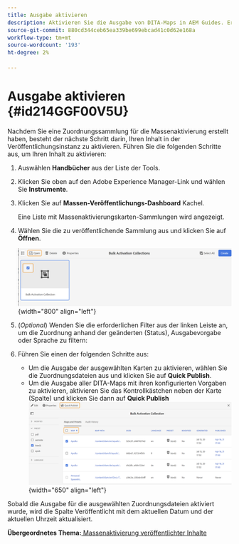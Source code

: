 ```yaml
---
title: Ausgabe aktivieren
description: Aktivieren Sie die Ausgabe von DITA-Maps in AEM Guides. Erfahren Sie, wie Sie Ihren Inhalt in der Veröffentlichungsinstanz aktivieren.
source-git-commit: 880cd344ceb65ea339be699ebcad41c0d62e168a
workflow-type: tm+mt
source-wordcount: '193'
ht-degree: 2%

---
```


# Ausgabe aktivieren {#id214GGF00V5U}

Nachdem Sie eine Zuordnungssammlung für die Massenaktivierung erstellt haben, besteht der nächste Schritt darin, Ihren Inhalt in der Veröffentlichungsinstanz zu aktivieren. Führen Sie die folgenden Schritte aus, um Ihren Inhalt zu aktivieren:

1. Auswählen **Handbücher** aus der Liste der Tools.

1. Klicken Sie oben auf den Adobe Experience Manager-Link und wählen Sie **Instrumente**.

1. Klicken Sie auf **Massen-Veröffentlichungs-Dashboard** Kachel.

   Eine Liste mit Massenaktivierungskarten-Sammlungen wird angezeigt.

1. Wählen Sie die zu veröffentlichende Sammlung aus und klicken Sie auf **Öffnen**.

   ![](images/bulk-activation-collection-open.png){width="800" align="left"}

1. \(*Optional*\) Wenden Sie die erforderlichen Filter aus der linken Leiste an, um die Zuordnung anhand der geänderten \(Status\), Ausgabevorgabe oder Sprache zu filtern:
1. Führen Sie einen der folgenden Schritte aus:

   - Um die Ausgabe der ausgewählten Karten zu aktivieren, wählen Sie die Zuordnungsdateien aus und klicken Sie auf **Quick Publish**.
   - Um die Ausgabe aller DITA-Maps mit ihren konfigurierten Vorgaben zu aktivieren, aktivieren Sie das Kontrollkästchen neben der Karte \(Spalte\) und klicken Sie dann auf **Quick Publish**
     ![](images/bulk-activation-collection-quick-publish.png){width="650" align="left"}


Sobald die Ausgabe für die ausgewählten Zuordnungsdateien aktiviert wurde, wird die Spalte Veröffentlicht mit dem aktuellen Datum und der aktuellen Uhrzeit aktualisiert.

**Übergeordnetes Thema:**[ Massenaktivierung veröffentlichter Inhalte](conf-bulk-activation.md)
